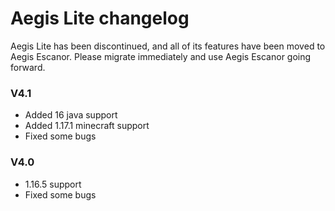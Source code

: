 # Aegis Lite changelog

Aegis Lite has been discontinued, and all of its features have been moved to Aegis Escanor.
Please migrate immediately and use Aegis Escanor going forward.

### V4.1
- Added 16 java support
- Added 1.17.1 minecraft support
- Fixed some bugs

### V4.0
- 1.16.5 support
- Fixed some bugs
